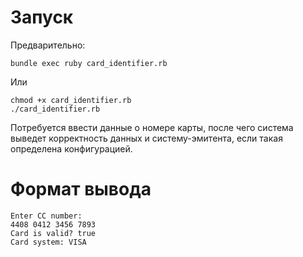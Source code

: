 Запуск
====
Предварительно:
```
bundle exec ruby card_identifier.rb
```
Или
```
chmod +x card_identifier.rb
./card_identifier.rb
```

Потребуется ввести данные о номере карты, после чего система выведет корректность данных и систему-эмитента, если такая определена конфигурацией.

Формат вывода
====

```
Enter CC number: 
4408 0412 3456 7893
Card is valid? true
Card system: VISA
````
